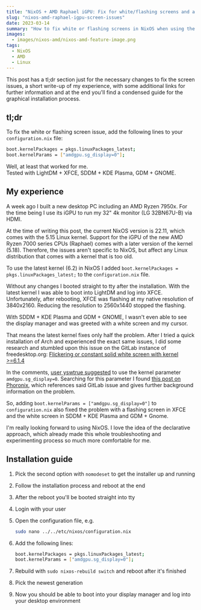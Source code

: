 ```yaml
---
title: "NixOS + AMD Raphael iGPU: Fix for white/flashing screens and a guide for graphical installation"
slug: "nixos-amd-raphael-igpu-screen-issues"
date: 2023-03-14
summary: "How to fix white or flashing screens in NixOS when using the iGPU of an AMD Ryzen 7000 series CPU (Raphael)."
images:
  - images/nixos-amd/nixos-amd-feature-image.png
tags:
  - NixOS
  - AMD
  - Linux
---
```


This post has a tl;dr section just for the necessary changes to fix the screen issues, a short write-up of my experience, with some additional links for further information and at the end you'll find a condensed guide for the graphical installation process.

## tl;dr

To fix the white or flashing screen issue, add the following lines to your `configuration.nix` file:

```bash
boot.kernelPackages = pkgs.linuxPackages_latest;
boot.kernelParams = ["amdgpu.sg_display=0"];
```

Well, at least that worked for me.  
Tested with LightDM + XFCE, SDDM + KDE Plasma, GDM + GNOME.

## My experience

A week ago I built a new desktop PC including an AMD Ryzen 7950x. For the time being I use its iGPU to run my 32" 4k monitor (LG 32BN67U-B) via HDMI.

At the time of writing this post, the current NixOS version is 22.11, which comes with the 5.15 Linux kernel. Support for the iGPU of the new AMD Ryzen 7000 series CPUs (Raphael) comes with a later version of the kernel (5.18). Therefore, the issues aren't specific to NixOS, but affect any Linux distribution that comes with a kernel that is too old.

To use the latest kernel (6.2) in NixOS I added `boot.kernelPackages = pkgs.linuxPackages_latest;` to the `configuration.nix` file.

Without any changes I booted straight to tty after the installation. With the latest kernel I was able to boot into LightDM and log into XFCE. Unfortunately, after rebooting, XFCE was flashing at my native resolution of 3840x2160. Reducing the resolution to 2560x1440 stopped the flashing.

With SDDM + KDE Plasma and GDM + GNOME, I wasn't even able to see the display manager and was greeted with a white screen and my cursor.

That means the latest kernel fixes only half the problem. After I tried a quick installation of Arch and experienced the exact same issues, I did some research and stumbled upon this issue on the GitLab instance of freedesktop.org: [Flickering or constant solid white screen with kernel >=6.1.4](https://gitlab.freedesktop.org/drm/amd/-/issues/2354)

In the comments, [user yswtrue suggested](https://gitlab.freedesktop.org/drm/amd/-/issues/2354#note_1765479) to use the kernel parameter `amdgpu.sg_display=0`. Searching for this parameter I found [this post on Phoronix](https://www.phoronix.com/news/AMD-Scatter-Gather-Re-Enabled), which references said GitLab issue and gives further background information on the problem.

So, adding `boot.kernelParams = ["amdgpu.sg_display=0"]` to `configuration.nix` also fixed the problem with a flashing screen in XFCE and the white screen in SDDM + KDE Plasma and GDM + Gnome.

I'm really looking forward to using NixOS. I love the idea of the declarative approach, which already made this whole troubleshooting and experimenting process so much more comfortable for me.

## Installation guide

1. Pick the second option with `nomodeset` to get the installer up and running
2. Follow the installation process and reboot at the end
3. After the reboot you'll be booted straight into tty
4. Login with your user
5. Open the configuration file, e.g.

   ```bash
   sudo nano ../../etc/nixos/configuration.nix
   ```

6. Add the following lines:

   ```bash
   boot.kernelPackages = pkgs.linuxPackages_latest;
   boot.kernelParams = ["amdgpu.sg_display=0"];
   ```

7. Rebuild with `sudo nixos-rebuild switch` and reboot after it's finished
8. Pick the newest generation
9. Now you should be able to boot into your display manager and log into your desktop environment
